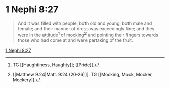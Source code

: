 # 1 Nephi 8:27

> And it was filled with people, both old and young, both male and female; and their manner of dress was exceedingly fine; and they were in the <u>attitude</u>[^a] of <u>mocking</u>[^b] and pointing their fingers towards those who had come at and were partaking of the fruit.

[1 Nephi 8:27](https://www.churchofjesuschrist.org/study/scriptures/bofm/1-ne/8?lang=eng&id=p27#p27)


[^a]: TG [[Haughtiness, Haughty]]; [[Pride]].
[^b]: [[Matthew 9.24|Matt. 9:24 (20-26)]]. TG [[Mocking, Mock, Mocker, Mockery]].
